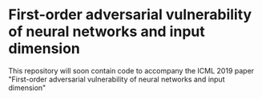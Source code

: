 # First-order adversarial vulnerability of neural networks and input dimension

This repository will soon contain code to accompany the ICML 2019 paper
"First-order adversarial vulnerability of neural networks and input dimension"

